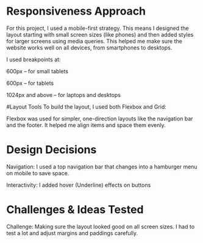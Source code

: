 # Responsiveness Approach
For this project, I used a mobile-first strategy. 
This means I designed the layout starting with small screen sizes (like phones) and then added styles for larger screens using media queries. 
This helped me make sure the website works well on all devices, from smartphones to desktops.

I used breakpoints at:

600px – for small tablets

600px – for tablets

1024px and above – for laptops and desktops

#Layout Tools
To build the layout, I used both Flexbox and Grid:

Flexbox was used for simpler, one-direction layouts like the navigation bar and the footer. It helped me align items and space them evenly.

# Design Decisions
Navigation: I used a top navigation bar that changes into a hamburger menu on mobile to save space.

Interactivity: I added hover (Underline) effects on buttons

# Challenges & Ideas Tested
Challenge: Making sure the layout looked good on all screen sizes. I had to test a lot and adjust margins and paddings carefully.
